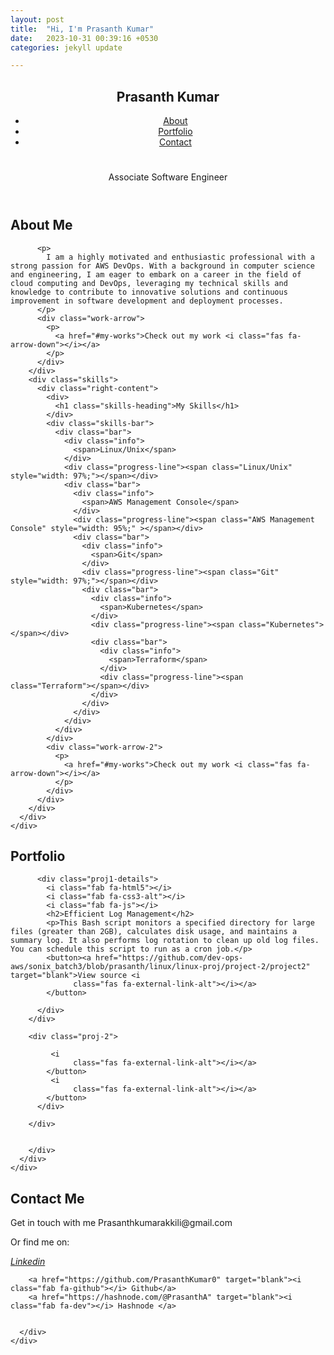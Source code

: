 ```yaml
---
layout: post
title:  "Hi, I'm Prasanth Kumar"
date:   2023-10-31 00:39:16 +0530
categories: jekyll update

---
```

<html lang="en">

<head>
  <meta charset="UTF-8" />
  <meta http-equiv="X-UA-Compatible" content="IE=edge" />
  <meta name="viewport" content="width=device-width, initial-scale=1.0" />
  <title>Portfolio Code</title>
  <link rel="stylesheet" type="text/css" href="portfolio.io
  /css.css">
  <link rel="stylesheet" href="style.css" />
  <script src="https://kit.fontawesome.com/66aa7c98b3.js" crossorigin="anonymous"></script>
  <script src="https://code.jquery.com/jquery-3.6.0.min.js"
    integrity="sha256-/xUj+3OJU5yExlq6GSYGSHk7tPXikynS7ogEvDej/m4=" crossorigin="anonymous"></script>
</head>

<body>
  <header class="header">
    <nav class="navbar">
      <div class="navbar-container container">
        <div>
          <h1 class="navbar-brand">Prasanth Kumar</h1>
        </div>
        <ul class="menu-items">
          <li><a href="#about">About</a></li>
          <li><a href="#my-works">Portfolio</a></li>
          <li><a href="#contact-me">Contact</a></li>
        </ul>
      </div>
    </nav>
    <div class="home-content" id="home-page">
      <div class="name">
        <h1></h1>
        <p>Associate Software Engineer</p>
      </div>
      <div class="angle-down-icon">
        <a href="#about"><i class="fas fa-angle-down"></i></a>
      </div>
    </div>
  </header>
  <section class="about-me" id="about">
    <div class="container">
      <div class="about-content">
        <div class="left-content">
          <div>
            <h1 class="about-heading">About Me</h1>
          </div>
         
          <p>
            I am a highly motivated and enthusiastic professional with a strong passion for AWS DevOps. With a background in computer science and engineering, I am eager to embark on a career in the field of cloud computing and DevOps, leveraging my technical skills and knowledge to contribute to innovative solutions and continuous improvement in software development and deployment processes.
          </p>
          <div class="work-arrow">
            <p>
              <a href="#my-works">Check out my work <i class="fas fa-arrow-down"></i></a>
            </p>
          </div>
        </div>
        <div class="skills">
          <div class="right-content">
            <div>
              <h1 class="skills-heading">My Skills</h1>
            </div>
            <div class="skills-bar">
              <div class="bar">
                <div class="info">
                  <span>Linux/Unix</span>
                </div>
                <div class="progress-line"><span class="Linux/Unix" style="width: 97%;"></span></div>
                <div class="bar">
                  <div class="info">
                    <span>AWS Management Console</span>
                  </div>
                  <div class="progress-line"><span class="AWS Management Console" style="width: 95%;" ></span></div>
                  <div class="bar">
                    <div class="info">
                      <span>Git</span>
                    </div>
                    <div class="progress-line"><span class="Git" style="width: 97%;"></span></div>
                    <div class="bar">
                      <div class="info">
                        <span>Kubernetes</span>
                      </div>
                      <div class="progress-line"><span class="Kubernetes"></span></div>
                      <div class="bar">
                        <div class="info">
                          <span>Terraform</span>
                        </div>
                        <div class="progress-line"><span class="Terraform"></span></div>
                      </div>
                    </div>
                  </div>
                </div>
              </div>
            </div>
            <div class="work-arrow-2">
              <p>
                <a href="#my-works">Check out my work <i class="fas fa-arrow-down"></i></a>
              </p>
            </div>
          </div>
        </div>
      </div>
    </div>
  </section>
  <section id="my-works">
    <div class="portfolio">
      <div class="proj-heading">
        <h1>Portfolio</h1>
      </div>
      <div class="portfolio-content container">
        <div class="proj-1">
        
          <div class="proj1-details">
            <i class="fab fa-html5"></i>
            <i class="fab fa-css3-alt"></i>
            <i class="fab fa-js"></i>
            <h2>Efficient Log Management</h2>
            <p>This Bash script monitors a specified directory for large files (greater than 2GB), calculates disk usage, and maintains a summary log. It also performs log rotation to clean up old log files. You can schedule this script to run as a cron job.</p>
            <button><a href="https://github.com/dev-ops-aws/sonix_batch3/blob/prasanth/linux/linux-proj/project-2/project2" target="blank">View source <i
                  class="fas fa-external-link-alt"></i></a>
            </button>
           
          </div>
        </div>

        <div class="proj-2">
          
  <div class="proj2-details">
    <i class="fab fa-html5"></i>
    <i class="fab fa-css3-alt"></i>
    
           
             <i
                  class="fas fa-external-link-alt"></i></a>
            </button>
             <i
                  class="fas fa-external-link-alt"></i></a>
            </button>
          </div>

        </div>
        
          
        </div>
      </div>
    </div>
  </section>
  <div class="contact" id="contact-me">
    <div class="container">
      <div class="contact-content">
        <h2>Contact Me</h2>
        <p class="mail">
          Get in touch with me <i class="fas fa-arrow-right"></i> Prasanthkumarakkili@gmail.com
        </p>
        <p class="links">Or find me on:</p>
        <a href="https://www.linkedin.com/in/prasanth-kumar-1a3593289/" target="blank"><i class="fab fa-linkedin">
            Linkedin</i></a>
     
        <a href="https://github.com/PrasanthKumar0" target="blank"><i class="fab fa-github"></i> Github</a>
        <a href="https://hashnode.com/@PrasanthA" target="blank"><i class="fab fa-dev"></i> Hashnode </a>
       
       
      </div>
    </div>
  </div>
 
</body>

</html>
